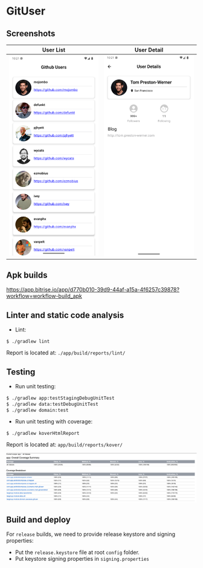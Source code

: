 # GitUser

## Screenshots
| User List | User Detail|
|-|-|
| <img src="screenshots/git_user_list.png" width=300 /> | <img src="screenshots/git_user_detail.png" width=300 /> |

## Apk builds
https://app.bitrise.io/app/d770b010-39d9-44af-a15a-4f6257c39878?workflow=workflow-build_apk

## Linter and static code analysis

- Lint:

```
$ ./gradlew lint
```

Report is located at: `./app/build/reports/lint/`

## Testing

- Run unit testing:

```
$ ./gradlew app:testStagingDebugUnitTest
$ ./gradlew data:testDebugUnitTest
$ ./gradlew domain:test
```

- Run unit testing with coverage:

```
$ ./gradlew koverHtmlReport
```

Report is located at: `app/build/reports/kover/`

<img src="screenshots/koverHtmlReport.png"/>

## Build and deploy

For `release` builds, we need to provide release keystore and signing properties:

- Put the `release.keystore` file at root `config` folder.
- Put keystore signing properties in `signing.properties`
